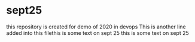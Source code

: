 # sept25
this repository is  created for demo of 2020 in devops
This is another line added into this filethis is some text on sept 25
this is some text on sept 25
